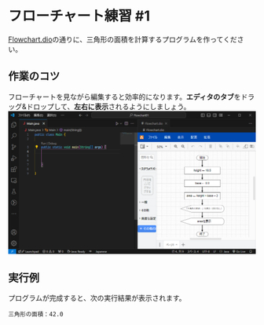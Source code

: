 # フローチャート練習 #1
[Flowchart.dio](./Flowchart.dio)の通りに、三角形の面積を計算するプログラムを作ってください。

## 作業のコツ
フローチャートを見ながら編集すると効率的になります。**エディタのタブ**をドラッグ&ドロップして、**左右に表示**されるようにしましょう。
![エディタの表示](./split_editor.png)

## 実行例
プログラムが完成すると、次の実行結果が表示されます。

```
三角形の面積：42.0
```